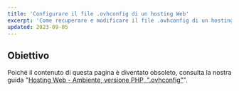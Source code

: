 ```yaml
---
title: 'Configurare il file .ovhconfig di un hosting Web'
excerpt: 'Come recuperare e modificare il file .ovhconfig di un hosting Web OVH'
updated: 2023-09-05
---
```


## Obiettivo

Poiché il contenuto di questa pagina è diventato obsoleto, consulta la nostra guida "[Hosting Web - Ambiente, versione PHP, ".ovhconfig"](/pages/web_cloud/web_hosting/configure_your_web_hosting)".